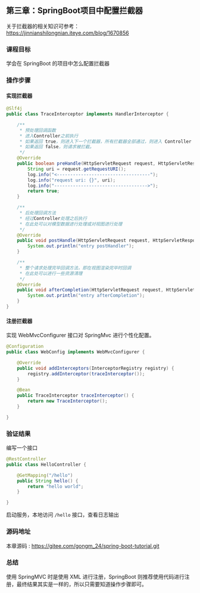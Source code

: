 第三章：SpringBoot项目中配置拦截器
---

关于拦截器的相关知识可参考：<https://jinnianshilongnian.iteye.com/blog/1670856>

### 课程目标

学会在 SpringBoot 的项目中怎么配置拦截器

### 操作步骤

#### 实现拦截器

```java
@Slf4j
public class TraceInterceptor implements HandlerInterceptor {

    /**
     * 预处理回调函数
     * 进入Controller之前执行
     * 如果返回 true，则进入下一个拦截器，所有拦截器全部通过，则进入 Controller 相应的方法
     * 如果返回 false，则请求被拦截。
     */
    @Override
    public boolean preHandle(HttpServletRequest request, HttpServletResponse response, Object handler) throws Exception {
        String uri = request.getRequestURI();
        log.info("<-----------------------------------");
        log.info("request uri: {}", uri);
        log.info("----------------------------------->");
        return true;
    }

    /**
     * 后处理回调方法
     * 经过Controller处理之后执行
     * 在此处可以对模型数据进行处理或对视图进行处理
     */
    @Override
    public void postHandle(HttpServletRequest request, HttpServletResponse response, Object handler, ModelAndView modelAndView) throws Exception {
        System.out.println("entry postHandler");
    }

    /**
     * 整个请求处理完毕回调方法，即在视图渲染完毕时回调
     * 在此处可以进行一些资源清理
     */
    @Override
    public void afterCompletion(HttpServletRequest request, HttpServletResponse response, Object handler, Exception ex) throws Exception {
        System.out.println("entry afterCompletion");
    }
}
```

#### 注册拦截器

实现 WebMvcConfigurer 接口对 SpringMvc 进行个性化配置。

```java
@Configuration
public class WebConfig implements WebMvcConfigurer {

    @Override
    public void addInterceptors(InterceptorRegistry registry) {
        registry.addInterceptor(traceInterceptor());
    }

    @Bean
    public TraceInterceptor traceInterceptor() {
        return new TraceInterceptor();
    }

}
```

### 验证结果

编写一个接口

```java
@RestController
public class HelloController {

    @GetMapping("/hello")
    public String hello() {
        return "hello world";
    }

}
```

启动服务，本地访问 `/hello` 接口，查看日志输出

### 源码地址

本章源码 : <https://gitee.com/gongm_24/spring-boot-tutorial.git>

### 总结

使用 SpringMVC 时是使用 XML 进行注册，SpringBoot 则推荐使用代码进行注册，最终结果其实是一样的，所以只需要知道操作步骤即可。